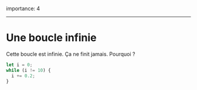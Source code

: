 importance: 4

---

# Une boucle infinie

Cette boucle est infinie.
Ça ne finit jamais.
Pourquoi ?

```js
let i = 0;
while (i != 10) {
  i += 0.2;
}
```